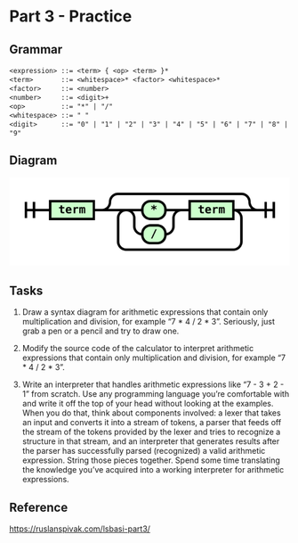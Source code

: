 # Part 3 - Practice

## Grammar

```ebnf
<expression> ::= <term> { <op> <term> }*
<term>       ::= <whitespace>* <factor> <whitespace>*
<factor>     ::= <number>
<number>     ::= <digit>+
<op>         ::= "*" | "/"
<whitespace> ::= " "
<digit>      ::= "0" | "1" | "2" | "3" | "4" | "5" | "6" | "7" | "8" | "9"
```

## Diagram

![](diagram.svg)

## Tasks

1. Draw a syntax diagram for arithmetic expressions that contain only multiplication and division, for example “7 * 4 / 2 * 3”. Seriously, just grab a pen or a pencil and try to draw one.

2. Modify the source code of the calculator to interpret arithmetic expressions that contain only multiplication and division, for example “7 * 4 / 2 * 3”.

3. Write an interpreter that handles arithmetic expressions like “7 - 3 + 2 - 1” from scratch. Use any programming language you’re comfortable with and write it off the top of your head without looking at the examples. When you do that, think about components involved: a lexer that takes an input and converts it into a stream of tokens, a parser that feeds off the stream of the tokens provided by the lexer and tries to recognize a structure in that stream, and an interpreter that generates results after the parser has successfully parsed (recognized) a valid arithmetic expression. String those pieces together. Spend some time translating the knowledge you’ve acquired into a working interpreter for arithmetic expressions.


## Reference

https://ruslanspivak.com/lsbasi-part3/
